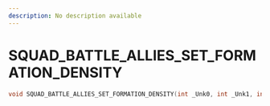 ```yaml
---
description: No description available 
---
```


# SQUAD_BATTLE_ALLIES_SET_FORMATION_DENSITY

```cpp
void SQUAD_BATTLE_ALLIES_SET_FORMATION_DENSITY(int _Unk0, int _Unk1, int _Unk2);
```